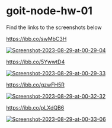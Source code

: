 # goit-node-hw-01


Find the links to the screenshots below

https://ibb.co/swMbC3H

<a href="https://ibb.co/swMbC3H"><img src="https://i.ibb.co/d2zjtKg/Screenshot-2023-08-29-at-00-29-04.png" alt="Screenshot-2023-08-29-at-00-29-04" border="0" /></a>

https://ibb.co/5YwwtD4

<a href="https://ibb.co/5YwwtD4"><img src="https://i.ibb.co/dbxx19M/Screenshot-2023-08-29-at-00-29-33.png" alt="Screenshot-2023-08-29-at-00-29-33" border="0" /></a>

https://ibb.co/gzwFH5R

<a href="https://ibb.co/gzwFH5R"><img src="https://i.ibb.co/8624TW7/Screenshot-2023-08-29-at-00-32-32.png" alt="Screenshot-2023-08-29-at-00-32-32" border="0" /></a>

https://ibb.co/pLXdQB6

<a href="https://ibb.co/pLXdQB6"><img src="https://i.ibb.co/KryWDpc/Screenshot-2023-08-29-at-00-33-06.png" alt="Screenshot-2023-08-29-at-00-33-06" border="0" /></a>